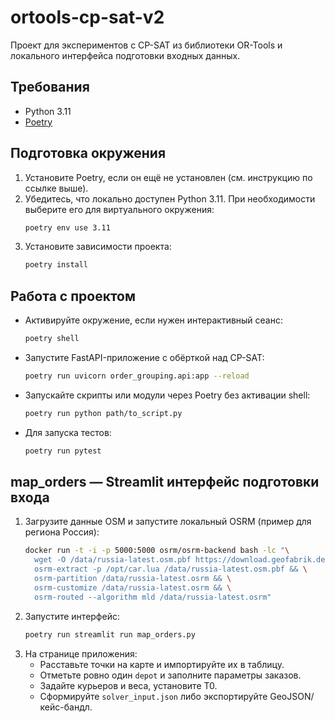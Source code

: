 # ortools-cp-sat-v2

Проект для экспериментов с CP-SAT из библиотеки OR-Tools и локального интерфейса подготовки входных данных.

## Требования
- Python 3.11
- [Poetry](https://python-poetry.org/)

## Подготовка окружения
1. Установите Poetry, если он ещё не установлен (см. инструкцию по ссылке выше).
2. Убедитесь, что локально доступен Python 3.11. При необходимости выберите его для виртуального окружения:
   ```bash
   poetry env use 3.11
   ```
3. Установите зависимости проекта:
   ```bash
   poetry install
   ```

## Работа с проектом
- Активируйте окружение, если нужен интерактивный сеанс:
  ```bash
  poetry shell
  ```
- Запустите FastAPI-приложение c обёрткой над CP-SAT:
  ```bash
  poetry run uvicorn order_grouping.api:app --reload
  ```
- Запускайте скрипты или модули через Poetry без активации shell:
  ```bash
  poetry run python path/to_script.py
  ```
- Для запуска тестов:
  ```bash
  poetry run pytest
  ```

## map_orders — Streamlit интерфейс подготовки входа
1. Загрузите данные OSM и запустите локальный OSRM (пример для региона Россия):
   ```bash
   docker run -t -i -p 5000:5000 osrm/osrm-backend bash -lc "\
     wget -O /data/russia-latest.osm.pbf https://download.geofabrik.de/russia-latest.osm.pbf && \
     osrm-extract -p /opt/car.lua /data/russia-latest.osm.pbf && \
     osrm-partition /data/russia-latest.osrm && \
     osrm-customize /data/russia-latest.osrm && \
     osrm-routed --algorithm mld /data/russia-latest.osrm"
   ```
2. Запустите интерфейс:
   ```bash
   poetry run streamlit run map_orders.py
   ```
3. На странице приложения:
   - Расставьте точки на карте и импортируйте их в таблицу.
   - Отметьте ровно один `depot` и заполните параметры заказов.
   - Задайте курьеров и веса, установите T0.
   - Сформируйте `solver_input.json` либо экспортируйте GeoJSON/кейс-бандл.
